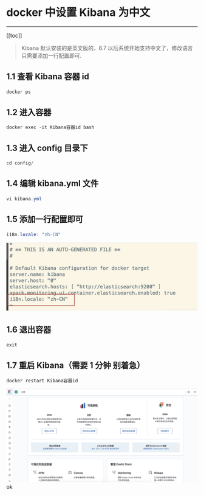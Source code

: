# docker 中设置 Kibana 为中文

<hr/>

[[toc]]

> Kibana 默认安装的是英文版的，6.7 以后系统开始支持中文了，修改语言只需要添加一行配置即可.

## 1.1 查看 Kibana 容器 id

```java
docker ps
```

## 1.2 进入容器

```java
docker exec -it Kibana容器id bash
```

## 1.3 进入 config 目录下

```java
cd config/
```

## 1.4 编辑 kibana.yml 文件

```java
vi kibana.yml
```

## 1.5 添加一行配置即可

```java
i18n.locale: "zh-CN"
```

![image-20230604155415826](./assets/image-20230604155415826.png)

## 1.6 退出容器

```java
exit
```

## 1.7 重启 Kibana（需要 1 分钟 别着急）

```java
docker restart Kibana容器id
```

![image-20230604155444370](./assets/image-20230604155444370.png)
ok
